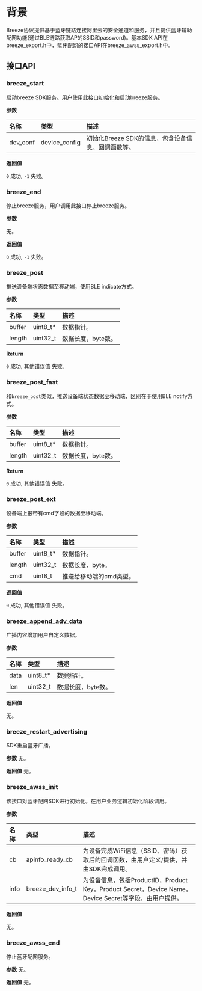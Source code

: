 # 背景

Breeze协议提供基于蓝牙链路连接阿里云的安全通道和服务，并且提供蓝牙辅助配网功能(通过BLE链路获取AP的SSID和password)。基本SDK API在breeze\_export.h中，蓝牙配网的接口API在breeze\_awss\_export.h中。

## 接口API

### breeze\_start

启动breeze SDK服务。用户使用此接口初始化和启动breeze服务。

__参数__

| __名称__  | __类型__       | __描述__                                           |
| :-------- | :------------- | :------------------------------------------------- |
| dev\_conf | device\_config | 初始化Breeze SDK的信息，包含设备信息，回调函数等。 |

__返回值__

`0` 成功, `-1` 失败。

### breeze\_end

停止breeze服务，用户调用此接口停止breeze服务。

__参数__

无。

__返回值__

`0` 成功, `-1` 失败。

### breeze\_post

推送设备端状态数据至移动端，使用BLE indicate方式。

__参数__

| __名称__ | __类型__   | __描述__           |
| :------- | :--------- | :----------------- |
| buffer   | uint8\_t\* | 数据指针。         |
| length   | uint32\_t  | 数据长度，byte数。 |

__Return__

`0` 成功, 其他错误值 失败。

### breeze\_post\_fast

和`breeze_post`类似，推送设备端状态数据至移动端，区别在于使用BLE notify方式。

__参数__

| __名称__ | __类型__   | __描述__           |
| :------- | :--------- | :----------------- |
| buffer   | uint8\_t\* | 数据指针。         |
| length   | uint32\_t  | 数据长度，byte数。 |

__Return__

`0` 成功, 其他错误值 失败。

### breeze\_post\_ext

设备端上报带有cmd字段的数据至移动端。

__参数__

| __名称__ | __类型__   | 描述                    |
| :------- | :--------- | :---------------------- |
| buffer   | uint8\_t\* | 数据指针。              |
| length   | uint32\_t  | 数据长度，byte。        |
| cmd      | uint8\_t   | 推送给移动端的cmd类型。 |

__返回值__

`0` 成功, 其他错误值 失败。

### breeze\_append\_adv\_data

广播内容增加用户自定义数据。

__参数__

| __名称__ | __类型__   | __描述__           |
| :------- | :--------- | :----------------- |
| data     | uint8\_t\* | 数据指针。         |
| len      | uint32\_t  | 数据长度，byte数。 |

__返回值__

无。

### breeze\_restart\_advertising

SDK重启蓝牙广播。

__参数__
无。

__返回值__
无。

### breeze\_awss\_init

<span data-type="color" style="color:rgb(38, 38, 38)"><span data-type="background" style="background-color:rgb(255, 255, 255)">该接口对蓝牙配网SDK进行初始化。在用户业务逻辑初始化阶段调用。</span></span>

__参数__

| __名称__ | __类型__             | __描述__                                                     |
| :------- | :------------------- | :----------------------------------------------------------- |
| cb       | apinfo\_ready\_cb    | 为设备完成WiFi信息（SSID、密码）获取后的回调函数，由用户定义/提供，并由SDK完成调用。 |
| info     | breeze\_dev\_info\_t | 为设备信息，包括ProductID，Product Key，Product Secret，Device Name，Device Secret等字段，由用户提供。 |

__返回值__

无。

### breeze\_awss\_end

停止蓝牙配网服务。

__参数__
无。

__返回值__
无。